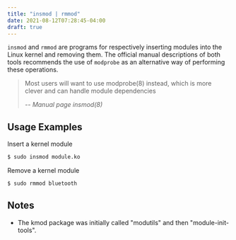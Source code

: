```yaml
---
title: "insmod | rmmod"
date: 2021-08-12T07:28:45-04:00
draft: true
---
```


`insmod` and `rmmod` are programs for respectively inserting modules into the
Linux kernel and removing them. The official manual descriptions of both tools
recommends the use of `modprobe` as an alternative way of performing these
operations.

> Most users will want to use modprobe(8) instead, which is more clever and can
> handle module dependencies
>
> -- <cite>Manual page insmod(8)</cite>

## Usage Examples

Insert a kernel module

```bash
$ sudo insmod module.ko
```

Remove a kernel module

```bash
$ sudo rmmod bluetooth
```

## Notes

- The kmod package was initially called "modutils" and then "module-init-tools".
